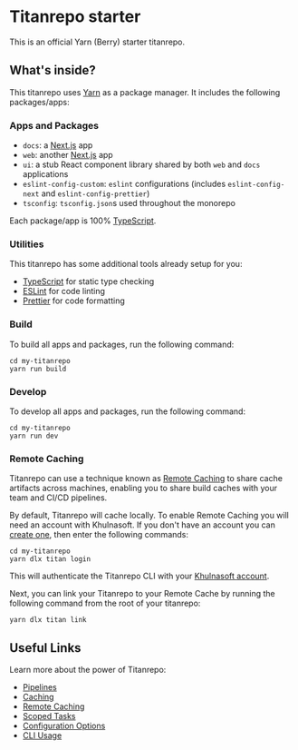 # Titanrepo starter

This is an official Yarn (Berry) starter titanrepo.

## What's inside?

This titanrepo uses [Yarn](https://yarnpkg.com/) as a package manager. It includes the following packages/apps:

### Apps and Packages

- `docs`: a [Next.js](https://nextjs.org) app
- `web`: another [Next.js](https://nextjs.org) app
- `ui`: a stub React component library shared by both `web` and `docs` applications
- `eslint-config-custom`: `eslint` configurations (includes `eslint-config-next` and `eslint-config-prettier`)
- `tsconfig`: `tsconfig.json`s used throughout the monorepo

Each package/app is 100% [TypeScript](https://www.typescriptlang.org/).

### Utilities

This titanrepo has some additional tools already setup for you:

- [TypeScript](https://www.typescriptlang.org/) for static type checking
- [ESLint](https://eslint.org/) for code linting
- [Prettier](https://prettier.io) for code formatting

### Build

To build all apps and packages, run the following command:

```
cd my-titanrepo
yarn run build
```

### Develop

To develop all apps and packages, run the following command:

```
cd my-titanrepo
yarn run dev
```

### Remote Caching

Titanrepo can use a technique known as [Remote Caching](https://titan.khulnasoft.com/docs/core-concepts/remote-caching) to share cache artifacts across machines, enabling you to share build caches with your team and CI/CD pipelines.

By default, Titanrepo will cache locally. To enable Remote Caching you will need an account with Khulnasoft. If you don't have an account you can [create one](https://khulnasoft.com/signup), then enter the following commands:

```
cd my-titanrepo
yarn dlx titan login
```

This will authenticate the Titanrepo CLI with your [Khulnasoft account](https://khulnasoft.com/docs/concepts/personal-accounts/overview).

Next, you can link your Titanrepo to your Remote Cache by running the following command from the root of your titanrepo:

```
yarn dlx titan link
```

## Useful Links

Learn more about the power of Titanrepo:

- [Pipelines](https://titan.khulnasoft.com/docs/core-concepts/pipelines)
- [Caching](https://titan.khulnasoft.com/docs/core-concepts/caching)
- [Remote Caching](https://titan.khulnasoft.com/docs/core-concepts/remote-caching)
- [Scoped Tasks](https://titan.khulnasoft.com/docs/core-concepts/scopes)
- [Configuration Options](https://titan.khulnasoft.com/docs/reference/configuration)
- [CLI Usage](https://titan.khulnasoft.com/docs/reference/command-line-reference)
